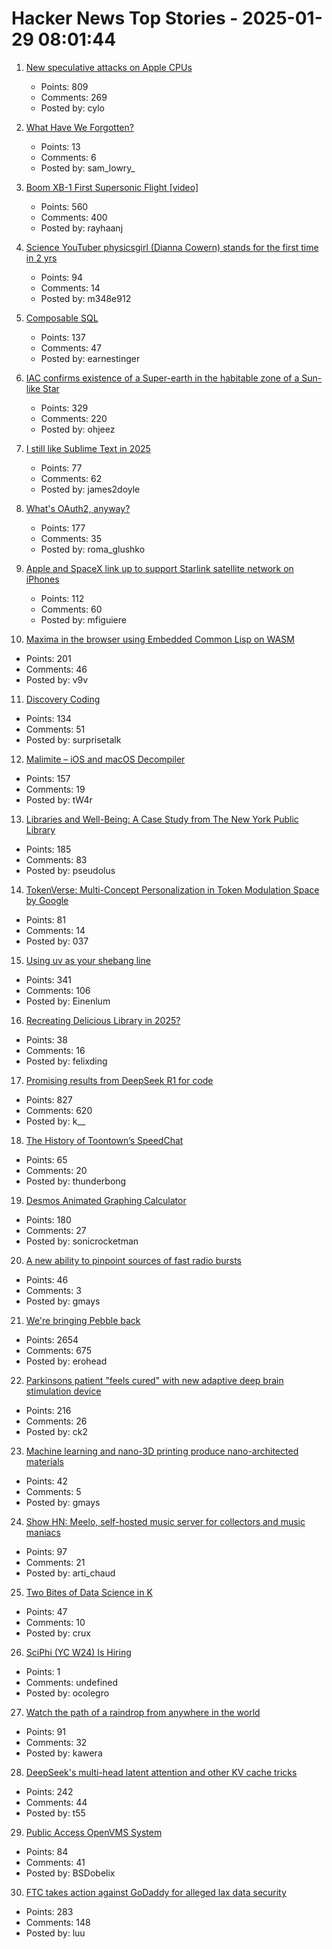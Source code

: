# Hacker News Top Stories - 2025-01-29 08:01:44

1. [New speculative attacks on Apple CPUs](https://predictors.fail/)
   - Points: 809
   - Comments: 269
   - Posted by: cylo

2. [What Have We Forgotten?](http://mikhailian.mova.org/node/291)
   - Points: 13
   - Comments: 6
   - Posted by: sam_lowry_

3. [Boom XB-1 First Supersonic Flight [video]](https://www.youtube.com/watch?v=-qisIViAHwI)
   - Points: 560
   - Comments: 400
   - Posted by: rayhaanj

4. [Science YouTuber physicsgirl (Dianna Cowern) stands for the first time in 2 yrs](https://www.youtube.com/shorts/2ntx91cOYEc)
   - Points: 94
   - Comments: 14
   - Posted by: m348e912

5. [Composable SQL](https://borretti.me/article/composable-sql)
   - Points: 137
   - Comments: 47
   - Posted by: earnestinger

6. [IAC confirms existence of a Super-earth in the habitable zone of a Sun-like Star](https://www.iac.es/en/outreach/news/iac-confirms-existence-super-earth-habitable-zone-sun-star)
   - Points: 329
   - Comments: 220
   - Posted by: ohjeez

7. [I still like Sublime Text in 2025](https://ohdoylerules.com/workflows/why-i-still-like-sublime-text-in-2025/)
   - Points: 77
   - Comments: 62
   - Posted by: james2doyle

8. [What's OAuth2, anyway?](https://www.romaglushko.com/blog/whats-aouth2/)
   - Points: 177
   - Comments: 35
   - Posted by: roma_glushko

9. [Apple and SpaceX link up to support Starlink satellite network on iPhones](https://www.bloomberg.com/news/articles/2025-01-29/apple-and-spacex-link-up-to-support-starlink-satellite-network-on-iphones)
   - Points: 112
   - Comments: 60
   - Posted by: mfiguiere

10. [Maxima in the browser using Embedded Common Lisp on WASM](https://maxima-on-wasm.pages.dev/)
   - Points: 201
   - Comments: 46
   - Posted by: v9v

11. [Discovery Coding](https://jimmyhmiller.github.io/discovery-coding)
   - Points: 134
   - Comments: 51
   - Posted by: surprisetalk

12. [Malimite – iOS and macOS Decompiler](https://github.com/LaurieWired/Malimite)
   - Points: 157
   - Comments: 19
   - Posted by: tW4r

13. [Libraries and Well-Being: A Case Study from The New York Public Library](https://lithub.com/its-official-research-has-found-that-libraries-make-everything-better/)
   - Points: 185
   - Comments: 83
   - Posted by: pseudolus

14. [TokenVerse: Multi-Concept Personalization in Token Modulation Space by Google](https://token-verse.github.io/)
   - Points: 81
   - Comments: 14
   - Posted by: 037

15. [Using uv as your shebang line](https://akrabat.com/using-uv-as-your-shebang-line/)
   - Points: 341
   - Comments: 106
   - Posted by: Einenlum

16. [Recreating Delicious Library in 2025?](https://dingyu.me/blog/recreating-delicious-library-in-2025)
   - Points: 38
   - Comments: 16
   - Posted by: felixding

17. [Promising results from DeepSeek R1 for code](https://simonwillison.net/2025/Jan/27/llamacpp-pr/)
   - Points: 827
   - Comments: 620
   - Posted by: k__

18. [The History of Toontown’s SpeedChat](http://habitatchronicles.com/2007/03/the-untold-history-of-toontowns-speedchat-or-blockchattm-from-disney-finally-arrives/)
   - Points: 65
   - Comments: 20
   - Posted by: thunderbong

19. [Desmos Animated Graphing Calculator](https://www.desmos.com/)
   - Points: 180
   - Comments: 27
   - Posted by: sonicrocketman

20. [A new ability to pinpoint sources of fast radio bursts](https://news.berkeley.edu/2025/01/21/astronomers-thought-they-understood-fast-radio-bursts-a-recent-one-calls-that-into-question/)
   - Points: 46
   - Comments: 3
   - Posted by: gmays

21. [We're bringing Pebble back](https://repebble.com/)
   - Points: 2654
   - Comments: 675
   - Posted by: erohead

22. [Parkinsons patient "feels cured" with new adaptive deep brain stimulation device](https://www.bbc.com/news/articles/ckgn49r069wo)
   - Points: 216
   - Comments: 26
   - Posted by: ck2

23. [Machine learning and nano-3D printing produce nano-architected materials](https://news.engineering.utoronto.ca/strong-as-steel-light-as-foam-machine-learning-and-nano-3d-printing-produce-breakthrough-high-performance-nano-architected-materials/)
   - Points: 42
   - Comments: 5
   - Posted by: gmays

24. [Show HN: Meelo, self-hosted music server for collectors and music maniacs](https://github.com/Arthi-chaud/Meelo)
   - Points: 97
   - Comments: 21
   - Posted by: arti_chaud

25. [Two Bites of Data Science in K](https://blog.zdsmith.com/posts/two-bites-of-data-science-in-k.html)
   - Points: 47
   - Comments: 10
   - Posted by: crux

26. [SciPhi (YC W24) Is Hiring](https://www.ycombinator.com/companies/sciphi/jobs/CVYWWpl-founding-ai-research-engineer)
   - Points: 1
   - Comments: undefined
   - Posted by: ocolegro

27. [Watch the path of a raindrop from anywhere in the world](https://river-runner-global.samlearner.com/)
   - Points: 91
   - Comments: 32
   - Posted by: kawera

28. [DeepSeek's multi-head latent attention and other KV cache tricks](https://www.pyspur.dev/blog/multi-head-latent-attention-kv-cache-paper-list)
   - Points: 242
   - Comments: 44
   - Posted by: t55

29. [Public Access OpenVMS System](https://decuserve.org/)
   - Points: 84
   - Comments: 41
   - Posted by: BSDobelix

30. [FTC takes action against GoDaddy for alleged lax data security](https://www.ftc.gov/news-events/news/press-releases/2025/01/ftc-takes-action-against-godaddy-alleged-lax-data-security-its-website-hosting-services)
   - Points: 283
   - Comments: 148
   - Posted by: luu

